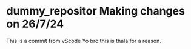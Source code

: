 # dummy_repositor Making changes on 26/7/24
This is a commit from vScode Yo bro this is thala for a reason.